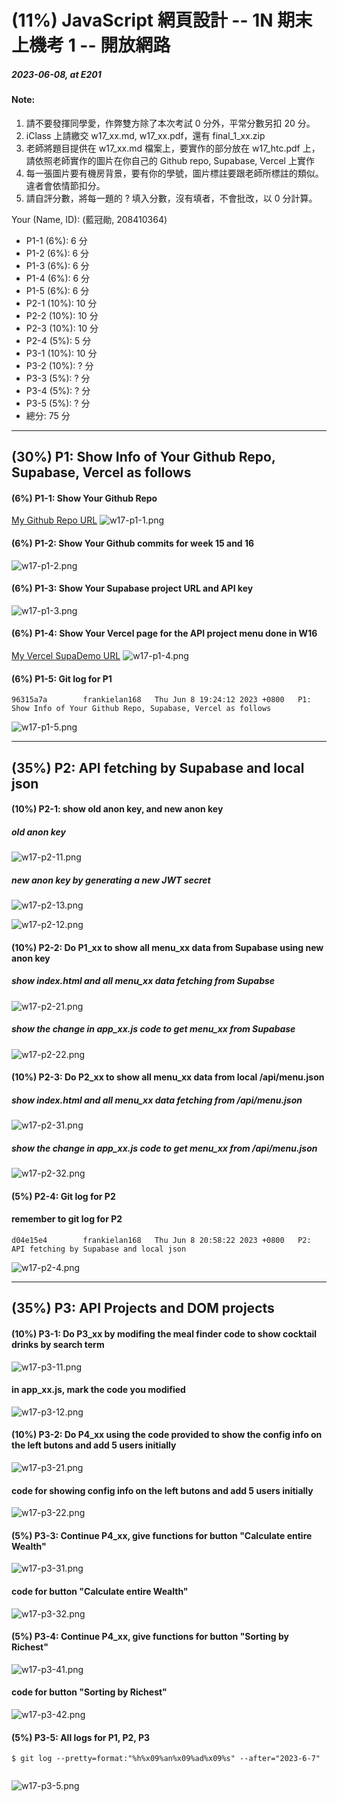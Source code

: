 # (11%) JavaScript 網頁設計 -- 1N 期末上機考 1 -- 開放網路

##### 2023-06-08, at E201

#### Note:

1. 請不要發揮同學愛，作弊雙方除了本次考試 0 分外，平常分數另扣 20 分。
2. iClass 上請繳交 w17_xx.md, w17_xx.pdf，還有 final_1_xx.zip
3. 老師將題目提供在 w17_xx.md 檔案上，要實作的部分放在 w17_htc.pdf 上，請依照老師實作的圖片在你自己的 Github repo, Supabase, Vercel 上實作
4. 每一張圖片要有機房背景，要有你的學號，圖片標註要跟老師所標註的類似。違者會依情節扣分。
5. 請自評分數，將每一題的 ? 填入分數，沒有填者，不會批改，以 0 分計算。

Your (Name, ID): (藍冠勛, 208410364)

- P1-1 (6%): 6 分
- P1-2 (6%): 6 分
- P1-3 (6%): 6 分
- P1-4 (6%): 6 分
- P1-5 (6%): 6 分
- P2-1 (10%): 10 分
- P2-2 (10%): 10 分
- P2-3 (10%): 10 分
- P2-4 (5%): 5 分
- P3-1 (10%): 10 分
- P3-2 (10%): ? 分
- P3-3 (5%): ? 分
- P3-4 (5%): ? 分
- P3-5 (5%): ? 分
- 總分: 75 分

---

## (30%) P1: Show Info of Your Github Repo, Supabase, Vercel as follows

#### (6%) P1-1: Show Your Github Repo

[My Github Repo URL](https://github.com/lan1018/1112-1N-js-demo-208410364)
![w17-p1-1.png](https://casmvaldsmrrajnyisdj.supabase.co/storage/v1/object/public/demo-64/md_1N_img/w17-p1-1.png)

#### (6%) P1-2: Show Your Github commits for week 15 and 16

![w17-p1-2.png](https://casmvaldsmrrajnyisdj.supabase.co/storage/v1/object/public/demo-64/md_1N_img/w17-p1-2.png)

#### (6%) P1-3: Show Your Supabase project URL and API key

![w17-p1-3.png](https://casmvaldsmrrajnyisdj.supabase.co/storage/v1/object/public/demo-64/md_1N_img/w17-p1-3.png)

#### (6%) P1-4: Show Your Vercel page for the API project menu done in W16

[My Vercel SupaDemo URL](https://1112-1-n-js-demo-208410364.vercel.app/)
![w17-p1-4.png](https://casmvaldsmrrajnyisdj.supabase.co/storage/v1/object/public/demo-64/md_1N_img/w17-p1-4.png)

#### (6%) P1-5: Git log for P1

```
96315a7a        frankielan168   Thu Jun 8 19:24:12 2023 +0800   P1: Show Info of Your Github Repo, Supabase, Vercel as follows
```

![w17-p1-5.png](https://casmvaldsmrrajnyisdj.supabase.co/storage/v1/object/public/demo-64/md_1N_img/w17-p1-5.png)

---

## (35%) P2: API fetching by Supabase and local json

#### (10%) P2-1: show old anon key, and new anon key

##### old anon key

![w17-p2-11.png](https://casmvaldsmrrajnyisdj.supabase.co/storage/v1/object/public/demo-64/md_1N_img/w17-p2-11.png)

##### new anon key by generating a new JWT secret

![w17-p2-13.png](https://casmvaldsmrrajnyisdj.supabase.co/storage/v1/object/public/demo-64/md_1N_img/w17-p2-12.png)

![w17-p2-12.png](https://casmvaldsmrrajnyisdj.supabase.co/storage/v1/object/public/demo-64/md_1N_img/w17-p2-13.png)

#### (10%) P2-2: Do P1_xx to show all menu_xx data from Supabase using new anon key

##### show index.html and all menu_xx data fetching from Supabse

![w17-p2-21.png](https://casmvaldsmrrajnyisdj.supabase.co/storage/v1/object/public/demo-64/md_1N_img/w17-p2-21.png)

##### show the change in app_xx.js code to get menu_xx from Supabase

![w17-p2-22.png](https://casmvaldsmrrajnyisdj.supabase.co/storage/v1/object/public/demo-64/md_1N_img/w17-p2-22.png)

#### (10%) P2-3: Do P2_xx to show all menu_xx data from local /api/menu.json

##### show index.html and all menu_xx data fetching from /api/menu.json

![w17-p2-31.png](https://casmvaldsmrrajnyisdj.supabase.co/storage/v1/object/public/demo-64/md_1N_img/w17-p2-31.png)

##### show the change in app_xx.js code to get menu_xx from /api/menu.json

![w17-p2-32.png](https://casmvaldsmrrajnyisdj.supabase.co/storage/v1/object/public/demo-64/md_1N_img/w17-p2-32.png)

#### (5%) P2-4: Git log for P2

#### remember to git log for P2

```
d04e15e4        frankielan168   Thu Jun 8 20:58:22 2023 +0800   P2: API fetching by Supabase and local json
```

![w17-p2-4.png](https://casmvaldsmrrajnyisdj.supabase.co/storage/v1/object/public/demo-64/md_1N_img/w17-p2-4.png)

---

## (35%) P3: API Projects and DOM projects

#### (10%) P3-1: Do P3_xx by modifing the meal finder code to show cocktail drinks by search term

![w17-p3-11.png](https://casmvaldsmrrajnyisdj.supabase.co/storage/v1/object/public/demo-64/md_1N_img/w17-p3-11.png)

#### in app_xx.js, mark the code you modified

![w17-p3-12.png](https://casmvaldsmrrajnyisdj.supabase.co/storage/v1/object/public/demo-64/md_1N_img/w17-p3-12.png)

#### (10%) P3-2: Do P4_xx using the code provided to show the config info on the left butons and add 5 users initially

![w17-p3-21.png]()

#### code for showing config info on the left butons and add 5 users initially

![w17-p3-22.png]()

#### (5%) P3-3: Continue P4_xx, give functions for button "Calculate entire Wealth"

![w17-p3-31.png]()

#### code for button "Calculate entire Wealth"

![w17-p3-32.png]()

#### (5%) P3-4: Continue P4_xx, give functions for button "Sorting by Richest"

![w17-p3-41.png]()

#### code for button "Sorting by Richest"

![w17-p3-42.png]()

#### (5%) P3-5: All logs for P1, P2, P3

```
$ git log --pretty=format:"%h%x09%an%x09%ad%x09%s" --after="2023-6-7"


```

![w17-p3-5.png]()

